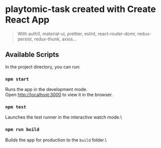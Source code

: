 # playtomic-task created with Create React App

> With auth0, material-ui, prettier, eslint, react-router-domr, redux-persist, redux-thunk, axios...

## Available Scripts

In the project directory, you can run:

### `npm start`

Runs the app in the development mode.\
Open [http://localhost:3000](http://localhost:3000) to view it in the browser.

### `npm test`

Launches the test runner in the interactive watch mode.\

### `npm run build`

Builds the app for production to the `build` folder.\
